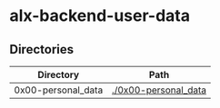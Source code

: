 # alx-backend-user-data

## Directories

| Directory       | Path                  |
|-----------------|-----------------------|
| 0x00-personal_data  | [./0x00-personal_data](./0x00-personal_data) |

